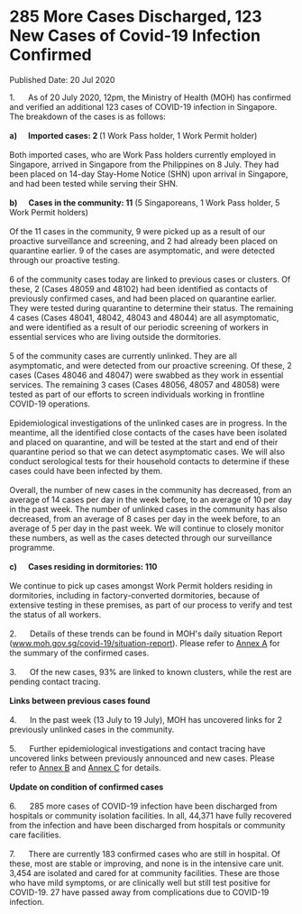 <html>
    <meta http-equiv="Content-Type" content="text/html; charset=utf-8"/>
    <meta charset="utf-8"/>
    <title>285 More Cases Discharged, 123 New Cases of Covid-19 Infection Confirmed</title>
    <body><h1>285 More Cases Discharged, 123 New Cases of Covid-19 Infection Confirmed</h1>
    <p>Published Date: 20 Jul 2020</p> 1.&nbsp; &nbsp; &nbsp; As of 20 July 2020, 12pm, the Ministry of Health (MOH) has confirmed and verified an additional 123 cases of COVID-19 infection in Singapore. The breakdown of the cases is as follows:<br><br><strong>a)&nbsp;&nbsp;&nbsp;&nbsp;&nbsp; Imported cases: 2 </strong>(1 Work Pass holder, 1 Work Permit holder)<br><br>Both imported cases, who are Work Pass holders currently employed in Singapore, arrived in Singapore from the Philippines on 8 July. They had been placed on 14-day Stay-Home Notice (SHN) upon arrival in Singapore, and had been tested while serving their SHN.<br><br><strong>b)&nbsp;&nbsp;&nbsp;&nbsp;&nbsp; Cases in the community: 11</strong> (5 Singaporeans, 1 Work Pass holder, 5 Work Permit holders)<br><br>Of the 11 cases in the community, 9 were picked up as a result of our proactive surveillance and screening, and 2 had already been placed on quarantine earlier. 9 of the cases are asymptomatic, and were detected through our proactive testing.<br><br>6 of the community cases today are linked to previous cases or clusters. Of these, 2 (Cases 48059 and 48102) had been identified as contacts of previously confirmed cases, and had been placed on quarantine earlier. They were tested during quarantine to determine their status. The remaining 4 cases (Cases 48041, 48042, 48043 and 48044) are all asymptomatic, and were identified as a result of our periodic screening of workers in essential services who are living outside the dormitories.<br><br>5 of the community cases are currently unlinked. They are all asymptomatic, and were detected from our proactive screening. Of these, 2 cases (Cases 48046 and 48047) were swabbed as they work in essential services. The remaining 3 cases (Cases 48056, 48057 and 48058) were tested as part of our efforts to screen individuals working in frontline COVID-19 operations.<br><br>Epidemiological investigations of the unlinked cases are in progress. In the meantime, all the identified close contacts of the cases have been isolated and placed on quarantine, and will be tested at the start and end of their quarantine period so that we can detect asymptomatic cases. We will also conduct serological tests for their household contacts to determine if these cases could have been infected by them.<br><br>Overall, the number of new cases in the community has decreased, from an average of 14 cases per day in the week before, to an average of 10 per day in the past week. The number of unlinked cases in the community has also decreased, from an average of 8 cases per day in the week before, to an average of 5 per day in the past week. We will continue to closely monitor these numbers, as well as the cases detected through our surveillance programme.<br><br><strong>c)&nbsp;&nbsp;&nbsp;&nbsp;&nbsp; Cases residing in dormitories: 110</strong><br><br>We continue to pick up cases amongst Work Permit holders residing in dormitories, including in factory-converted dormitories, because of extensive testing in these premises, as part of our process to verify and test the status of all workers.<br><br>2.&nbsp;&nbsp;&nbsp;&nbsp;&nbsp; Details of these trends can be found in MOH's daily situation Report (<a href="https://www.moh.gov.sg/covid-19/situation-report" title="" class="" target="">www.moh.gov.sg/covid-19/situation-report</a>). Please refer to <a href="/docs/librariesprovider5/pressroom/press-releases/annex-a---20-jul-2020.pdf?sfvrsn=54a35192_2" title="Annex A">Annex A</a>&nbsp;for the summary of the confirmed cases.<br><br>3.&nbsp;&nbsp;&nbsp;&nbsp;&nbsp; Of the new cases, 93% are linked to known clusters, while the rest are pending contact tracing.<br><br><strong>Links between previous cases found</strong><br><br>4.&nbsp;&nbsp;&nbsp;&nbsp;&nbsp; In the past week (13 July to 19 July), MOH has uncovered links for 2 previously unlinked cases in the community.<br><br>5.&nbsp;&nbsp;&nbsp;&nbsp;&nbsp; Further epidemiological investigations and contact tracing have uncovered links between previously announced and new cases. Please refer to <a href="/docs/librariesprovider5/pressroom/press-releases/annex-b---20-jul-2020.pdf?sfvrsn=31638a42_2" title="Annex B">Annex B</a>&nbsp;and <a href="/docs/librariesprovider5/pressroom/press-releases/annex-c---20-jul-2020.pdf?sfvrsn=a58bd943_2" title="Annex C">Annex C</a> for details.<br><br><strong>Update on condition of confirmed cases</strong><br><br>6.&nbsp;&nbsp;&nbsp;&nbsp;&nbsp; 285 more cases of COVID-19 infection have been discharged from hospitals or community isolation facilities. In all, 44,371 have fully recovered from the infection and have been discharged from hospitals or community care facilities.<br><br>7.&nbsp;&nbsp;&nbsp;&nbsp;&nbsp; There are currently 183 confirmed cases who are still in hospital. Of these, most are stable or improving, and none is in the intensive care unit. 3,454 are isolated and cared for at community facilities. These are those who have mild symptoms, or are clinically well but still test positive for COVID-19. 27 have passed away from complications due to COVID-19 infection.</body>
</html>